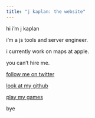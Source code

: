 ```yaml
---
title: "j kaplan: the website"
---
```

hi i’m j kaplan

i’m a js tools and server engineer.

i currently work on maps at apple.

you can’t hire me.

[follow me on twitter](https://twitter.com/jkap)

[look at my github](https://github.com/jkap)

[play my games](https://jkap.itch.io)

bye
